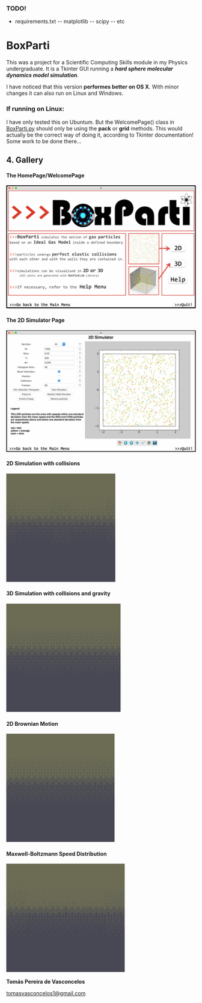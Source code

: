 ### TODO!
- requirements.txt
-- matplotlib
-- scipy
-- etc

# BoxParti

This was a project for a Scientific Computing Skills module in my Physics undergraduate. It is a Tkinter GUI running a **_hard sphere molecular dynamics model simulation_**.

I have noticed that this version **performes better on OS X**. With minor changes it can also run on Linux and Windows. 


### If running on Linux:
I have only tested this on Ubuntum. But the WelcomePage() class in [BoxParti.py](BoxParti.py) should only be using the **pack** or **grid** methods. This would actually be the correct way of doing it, according to Tkinter documentation! Some work to be done there...


## 4. Gallery
#### The HomePage/WelcomePage
![welcome page](readme_gallery/WelcomePage.jpg)

#### The 2D Simulator Page
![2D Page](readme_gallery/2DPage.jpg)

#### 2D Simulation with collisions
![2D](readme_gallery/2D_SIM.gif)

#### 3D Simulation with collisions and gravity
![3D](readme_gallery/3D_SIM.gif)

#### 2D Brownian Motion
![Brownian Motion](readme_gallery/brownian.gif)

#### Maxwell-Boltzmann Speed Distribution
![MB](readme_gallery/MB.gif)


**Tomás Pereira de Vasconcelos**

tomasvasconcelos1@gmail.com 
